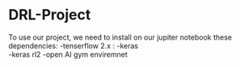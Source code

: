 # DRL-Project
To use our project, we need to install on our jupiter notebook these dependencies:
-tenserflow 2.x :
-keras  
-keras rl2
-open AI gym enviremnet
